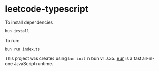# leetcode-typescript

To install dependencies:

```bash
bun install
```

To run:

```bash
bun run index.ts
```

This project was created using `bun init` in bun v1.0.35. [Bun](https://bun.sh) is a fast all-in-one JavaScript runtime.
